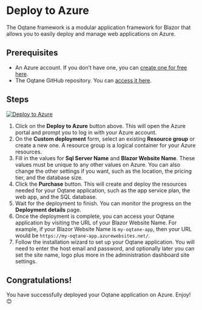 # Deploy to Azure
The Oqtane framework is a modular application framework for Blazor that allows you to easily deploy and manage web applications on Azure.

## Prerequisites
- An Azure account. If you don’t have one, you can [create one for free here](https://azure.microsoft.com/en-in/free/).
- The Oqtane GitHub repository. You can [access it here](https://www.github.com/oqtane/oqtane.framework).

## Steps
[![Deploy to Azure](https://aka.ms/deploytoazurebutton)](https://portal.azure.com/#create/Microsoft.Template/uri/https%3A%2F%2Fraw.githubusercontent.com%2Foqtane%2Foqtane.framework%2Fmaster%2Fazuredeploy.json)

1. Click on the **Deploy to Azure** button above. This will open the Azure portal and prompt you to log in with your Azure account.
2. On the **Custom deployment** form, select an existing **Resource group** or create a new one. A resource group is a logical container for your Azure resources.
3. Fill in the values for **Sql Server Name** and **Blazor Website Name**. These values must be unique to any other values on Azure. You can also change the other settings if you want, such as the location, the pricing tier, and the database size.
4. Click the **Purchase** button. This will create and deploy the resources needed for your Oqtane application, such as the app service plan, the web app, and the SQL database.
5. Wait for the deployment to finish. You can monitor the progress on the **Deployment details** page.
6. Once the deployment is complete, you can access your Oqtane application by visiting the URL of your Blazor Website Name. For example, if your Blazor Website Name is `my-oqtane-app`, then your URL would be `https://my-oqtane-app.azurewebsites.net/`.
7. Follow the installation wizard to set up your Oqtane application. You will need to enter the host email and password, and optionally later you can set the site name, logo plus more in the  administration dashboard site settings.

## Congratulations!
You have successfully deployed your Oqtane application on Azure. Enjoy! 😊
